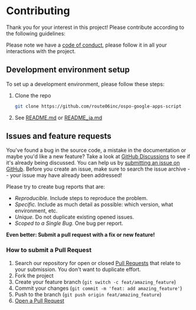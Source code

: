 # Contributing

Thank you for your interest in this project! Please contribute according to the following guidelines:

Please note we have a [code of conduct](CODE_OF_CONDUCT.md), please follow it in all your interactions with the project.

## Development environment setup

To set up a development environment, please follow these steps:

1. Clone the repo

   ```sh
   git clone https://github.com/route06inc/ospo-google-apps-script
   ```

2. See [README.md](./README.md) or [README_ja.md](./README_ja.md)

## Issues and feature requests

You've found a bug in the source code, a mistake in the documentation or maybe you'd like a new feature? Take a look at [GitHub Discussions](https://github.com/route06inc/ospo-google-apps-script/discussions) to see if it's already being discussed. You can help us by [submitting an issue on GitHub](https://github.com/route06inc/ospo-google-apps-script/issues). Before you create an issue, make sure to search the issue archive -- your issue may have already been addressed!

Please try to create bug reports that are:

- _Reproducible._ Include steps to reproduce the problem.
- _Specific._ Include as much detail as possible: which version, what environment, etc.
- _Unique._ Do not duplicate existing opened issues.
- _Scoped to a Single Bug._ One bug per report.

**Even better: Submit a pull request with a fix or new feature!**

### How to submit a Pull Request

1. Search our repository for open or closed [Pull Requests](https://github.com/route06inc/ospo-google-apps-script/pulls) that relate to your submission. You don't want to duplicate effort.
2. Fork the project
3. Create your feature branch (`git switch -c feat/amazing_feature`)
4. Commit your changes (`git commit -m 'feat: add amazing_feature'`)
5. Push to the branch (`git push origin feat/amazing_feature`)
6. [Open a Pull Request](https://github.com/route06inc/ospo-google-apps-script/compare?expand=1)
